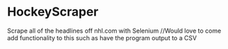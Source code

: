 # HockeyScraper
Scrape all of the headlines off nhl.com with Selenium
//Would love to come add functionality to this such as have the program output to a CSV 
